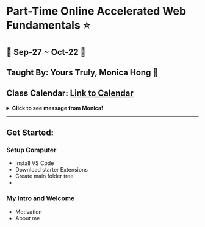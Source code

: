 # Part-Time Online Accelerated Web Fundamentals :star:
## :calendar: Sep-27 ~ Oct-22 :calendar:
## Taught By: Yours Truly, Monica Hong :dancer:
## Class Calendar: [Link to Calendar](https://docs.google.com/spreadsheets/d/19icExurNl5hXTqkHkrgI4wGIZIw_YiPLW_9WQnHT6FM/edit?usp=sharing)

<details>
<summary><b>Click to see message from Monica!</b></summary>

Welcome Ninjas!

I am excited that you are starting on your journey in this awesome world of coding! I am here not only to teach, but to support and encourage you the best I can so you can be successful. 🌱

You may have some varying emotions from excitement to being terrified, and that is okay! I see you.

I am there with excitement for those 💡lightbulb💡 moments you are going to have when something works for the first time.

I am also there with you with how hard and intense it is going to be, because I have gone through the bootcamp myself.

And I have good news! You will get through this 💪🏻 and I believe in ✨you✨.

I'm excited the next 4 weeks are going to be an adventure together! 🎢

I promise to answer any questions you may have about what we're programming and to be upfront with you so you are not surprised with anything.

I only ask that you come with a curiosity to dive in with me and do what is necessary to stay on course each week.

Welcome again and best of luck!

--Monica Hong🥰

</details>

---
## Get Started:
### Setup Computer
- Install VS Code
- Download starter Extensions
- Create main folder tree
- 
### My Intro and Welcome
- Motivation
- About me